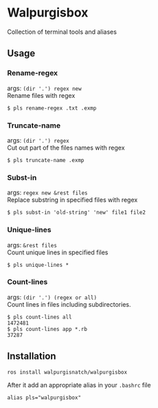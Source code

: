 # Walpurgisbox
Collection of terminal tools and aliases

## Usage

### Rename-regex
args: `(dir '.') regex new`  
Rename files with regex  
```
$ pls rename-regex .txt .exmp 
```

### Truncate-name
args: `(dir '.') regex`  
Cut out part of the files names with regex 
```
$ pls truncate-name .exmp
```

### Subst-in
args: `regex new &rest files`  
Replace substring in specified files with regex  
```
$ pls subst-in 'old-string' 'new' file1 file2
```

### Unique-lines
args: `&rest files`  
Count unique lines in specified files  
```
$ pls unique-lines *
```

### Count-lines
args: `(dir '.') (regex or all)`  
Count lines in files including subdirectories.
```
$ pls count-lines all
1472481
$ pls count-lines app *.rb
37287
```

## Installation
```
ros install walpurgisnatch/walpurgisbox
```

After it add an appropriate alias in your `.bashrc` file
```
alias pls="walpurgisbox"
```
